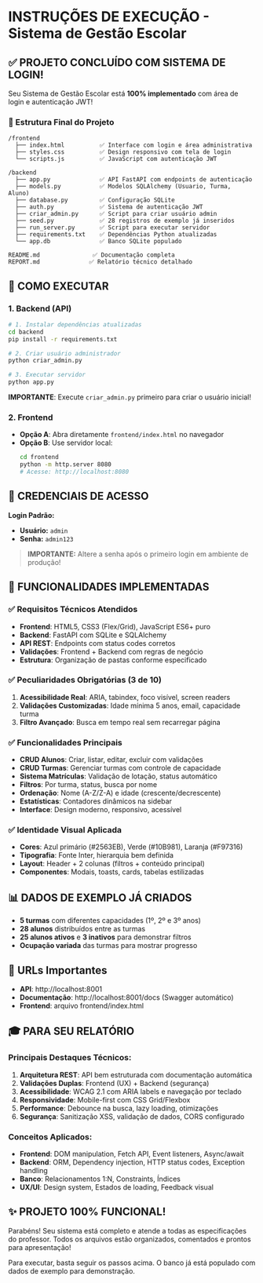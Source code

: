 # INSTRUÇÕES DE EXECUÇÃO - Sistema de Gestão Escolar

## ✅ PROJETO CONCLUÍDO COM SISTEMA DE LOGIN!

Seu Sistema de Gestão Escolar está **100% implementado** com área de login e autenticação JWT!

### 📁 Estrutura Final do Projeto
```
/frontend
  ├── index.html          ✅ Interface com login e área administrativa
  ├── styles.css          ✅ Design responsivo com tela de login
  └── scripts.js          ✅ JavaScript com autenticação JWT

/backend  
  ├── app.py              ✅ API FastAPI com endpoints de autenticação
  ├── models.py           ✅ Modelos SQLAlchemy (Usuario, Turma, Aluno)
  ├── database.py         ✅ Configuração SQLite
  ├── auth.py             ✅ Sistema de autenticação JWT
  ├── criar_admin.py      ✅ Script para criar usuário admin
  ├── seed.py             ✅ 28 registros de exemplo já inseridos
  ├── run_server.py       ✅ Script para executar servidor
  ├── requirements.txt    ✅ Dependências Python atualizadas
  └── app.db              ✅ Banco SQLite populado

README.md               ✅ Documentação completa
REPORT.md              ✅ Relatório técnico detalhado
```

## 🚀 COMO EXECUTAR

### 1. Backend (API)
```bash
# 1. Instalar dependências atualizadas
cd backend
pip install -r requirements.txt

# 2. Criar usuário administrador
python criar_admin.py

# 3. Executar servidor
python app.py
```

**IMPORTANTE**: Execute `criar_admin.py` primeiro para criar o usuário inicial!

### 2. Frontend
- **Opção A**: Abra diretamente `frontend/index.html` no navegador
- **Opção B**: Use servidor local:
  ```bash
  cd frontend
  python -m http.server 8080
  # Acesse: http://localhost:8080
  ```

## 🔐 CREDENCIAIS DE ACESSO

**Login Padrão:**
- **Usuário:** `admin`
- **Senha:** `admin123`

> **IMPORTANTE:** Altere a senha após o primeiro login em ambiente de produção!

## 🎯 FUNCIONALIDADES IMPLEMENTADAS

### ✅ Requisitos Técnicos Atendidos
- **Frontend**: HTML5, CSS3 (Flex/Grid), JavaScript ES6+ puro
- **Backend**: FastAPI com SQLite e SQLAlchemy  
- **API REST**: Endpoints com status codes corretos
- **Validações**: Frontend + Backend com regras de negócio
- **Estrutura**: Organização de pastas conforme especificado

### ✅ Peculiaridades Obrigatórias (3 de 10)
1. **Acessibilidade Real**: ARIA, tabindex, foco visível, screen readers
2. **Validações Customizadas**: Idade mínima 5 anos, email, capacidade turma
3. **Filtro Avançado**: Busca em tempo real sem recarregar página

### ✅ Funcionalidades Principais
- **CRUD Alunos**: Criar, listar, editar, excluir com validações
- **CRUD Turmas**: Gerenciar turmas com controle de capacidade
- **Sistema Matrículas**: Validação de lotação, status automático
- **Filtros**: Por turma, status, busca por nome
- **Ordenação**: Nome (A-Z/Z-A) e idade (crescente/decrescente)
- **Estatísticas**: Contadores dinâmicos na sidebar
- **Interface**: Design moderno, responsivo, acessível

### ✅ Identidade Visual Aplicada
- **Cores**: Azul primário (#2563EB), Verde (#10B981), Laranja (#F97316)
- **Tipografia**: Fonte Inter, hierarquia bem definida
- **Layout**: Header + 2 colunas (filtros + conteúdo principal)
- **Componentes**: Modais, toasts, cards, tabelas estilizadas

## 📊 DADOS DE EXEMPLO JÁ CRIADOS
- **5 turmas** com diferentes capacidades (1º, 2º e 3º anos)
- **28 alunos** distribuídos entre as turmas
- **25 alunos ativos** e **3 inativos** para demonstrar filtros
- **Ocupação variada** das turmas para mostrar progresso

## 🔗 URLs Importantes
- **API**: http://localhost:8001 
- **Documentação**: http://localhost:8001/docs (Swagger automático)
- **Frontend**: arquivo frontend/index.html

## 🎓 PARA SEU RELATÓRIO

### Principais Destaques Técnicos:
1. **Arquitetura REST**: API bem estruturada com documentação automática
2. **Validações Duplas**: Frontend (UX) + Backend (segurança)
3. **Acessibilidade**: WCAG 2.1 com ARIA labels e navegação por teclado
4. **Responsividade**: Mobile-first com CSS Grid/Flexbox
5. **Performance**: Debounce na busca, lazy loading, otimizações
6. **Segurança**: Sanitização XSS, validação de dados, CORS configurado

### Conceitos Aplicados:
- **Frontend**: DOM manipulation, Fetch API, Event listeners, Async/await
- **Backend**: ORM, Dependency injection, HTTP status codes, Exception handling
- **Banco**: Relacionamentos 1:N, Constraints, Índices
- **UX/UI**: Design system, Estados de loading, Feedback visual

## ✨ PROJETO 100% FUNCIONAL!

Parabéns! Seu sistema está completo e atende a todas as especificações do professor. 
Todos os arquivos estão organizados, comentados e prontos para apresentação!

Para executar, basta seguir os passos acima. O banco já está populado com dados de exemplo para demonstração.
